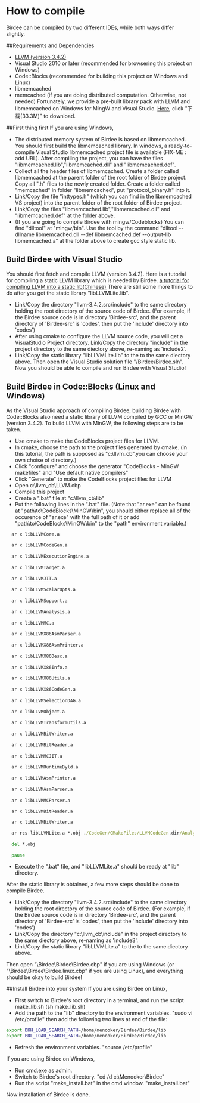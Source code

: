# How to compile
Birdee can be compiled by two different IDEs, while both ways differ slightly.

##Requirements and Dependencies
 * [LLVM (version 3.4.2)](http://llvm.org/releases/)
 * Visual Studio 2010 or later (recommended for browsering this project on Windows)
 * Code::Blocks (recommended for building this project on Windows and Linux)
 * libmemcached
 * memcached (if you are doing distributed computation. Otherwise, not needed)
Fortunately, we provide a pre-built library pack with LLVM and libmemcached on Windows for MingW and Visual Studio. [Here](http://pan.baidu.com/s/1o7WMQs6), click "下载(33.3M)" to download.
 
##First thing first
If you are using Windows,
 * The distributed memory system of Birdee is based on libmemcached. You should first build the libmemcached library. In windows, a ready-to-compile Visual Studio libmemcached project file is available (FIX-ME : add URL). After compiling the project, you can have the files "libmemcached.lib","libmemcached.dll" and "libmemcached.def".
 * Collect all the header files of libmemcached. Create a folder called libmemcached at the parent folder of the root folder of Birdee project. Copy all ".h" files to the newly created folder. Create a folder called "memcached" in folder "libmemcached", put "protocol_binary.h" into it.
 * Link/Copy the file "inttypes.h" (which you can find in the libmemcached VS project) into the parent folder of the root folder of Birdee project.
 * Link/Copy the files "libmemcached.lib","libmemcached.dll" and "libmemcached.def" at the folder above.
 * (If you are going to compile Birdee with mingw/Codeblocks) You can find "dlltool" at "mingw/bin". Use the tool by the command "dlltool --dllname libmemcached.dll --def libmemcached.def --output-lib libmemcached.a" at the folder above to create gcc style static lib.
 
## Build Birdee with Visual Studio
You should first fetch and compile LLVM (version 3.4.2). Here is a tutorial for compiling a static LLVM library which is needed by Birdee. 
[a tutorial for compiling LLVM into a  static lib(Chinese)](http://blog.csdn.net/myjisgreat/article/details/46486723)
There are still some more things to do after you get the static library "libLLVMLite.lib".
 * Link/Copy the directory "llvm-3.4.2.src/include" to the same directory holding the root directory of the source code of Birdee. (For example, if the Birdee source code is in directory 'Birdee-src', and the parent directory of 'Birdee-src' is 'codes', then put the 'include' directory into 'codes')
 * After using cmake to configure the LLVM source code, you will get a VisualStudio Project directory. Link/Copy the directory "include" in the project directory to the same diectory above, re-naming as 'include2'.
 * Link/Copy the static library "libLLVMLite.lib" to the to the same diectory above.
Then open the Visual Studio solution file "/Birdee/Birdee.sln". Now you should be able to compile and run Birdee with Visual Studio!

## Build Birdee in Code::Blocks (Linux and Windows)
As the Visual Studio approach of compiling Birdee, building Birdee with Code::Blocks also need a static library of LLVM compiled by GCC or MinGW (version 3.4.2).
To build LLVM with MinGW, the following steps are to be taken.
 * Use cmake to make the CodeBlocks project files for LLVM. 
 * In cmake, choose the path to the project files generated by cmake. (in this tutorial, the path is supposed as "c:\llvm_cb",you can choose your own choise of directory.)
 * Click "configure" and choose the generator "CodeBlocks - MinGW makefiles" and "Use default native compilers"
 * Click "Generate" to make the CodeBlocks project files for LLVM
 * Open c:\llvm_cb\LLVM.cbp
 * Compile this project
 * Create a ".bat" file at "c:\llvm_cb\lib"
 * Put the following lines in the ".bat" file. (Note that "ar.exe" can be found at "path\to\CodeBlocks\MinGW\bin", you should either replace all of the occurence of "ar.exe" with the full path of it or add "path\to\CodeBlocks\MinGW\bin" to the "path" environment variable.)
 ```bat
   ar x libLLVMCore.a
   
   ar x libLLVMCodeGen.a
   
   ar x libLLVMExecutionEngine.a
   
   ar x libLLVMTarget.a
   
   ar x libLLVMJIT.a
   
   ar x libLLVMScalarOpts.a
   
   ar x libLLVMSupport.a
   
   ar x libLLVMAnalysis.a
   
   ar x libLLVMMC.a
   
   ar x libLLVMX86AsmParser.a
   
   ar x libLLVMX86AsmPrinter.a
   
   ar x libLLVMX86Desc.a
   
   ar x libLLVMX86Info.a
   
   ar x libLLVMX86Utils.a
   
   ar x libLLVMX86CodeGen.a
   
   ar x libLLVMSelectionDAG.a
   
   ar x libLLVMObject.a
   
   ar x libLLVMTransformUtils.a
   
   ar x libLLVMBitWriter.a 
   
   ar x libLLVMBitReader.a
   
   ar x libLLVMMCJIT.a
   
   ar x libLLVMRuntimeDyld.a
   
   ar x libLLVMAsmPrinter.a
   
   ar x libLLVMAsmParser.a
   
   ar x libLLVMMCParser.a
   
   ar x libLLVMBitReader.a

   ar x libLLVMBitWriter.a

   ar rcs libLLVMLite.a *.obj ./CodeGen/CMakeFiles/LLVMCodeGen.dir/Analysis.cpp.obj
   
   del *.obj
   
   pause
```
 * Execute the ".bat" file, and "libLLVMLite.a" should be ready at "lib" directory.

After the static library is obtained, a few more steps should be done to compile Birdee.
 * Link/Copy the directory "llvm-3.4.2.src/include" to the same directory holding the root directory of the source code of Birdee. (For example, if the Birdee source code is in directory 'Birdee-src', and the parent directory of 'Birdee-src' is 'codes', then put the 'include' directory into 'codes')
 * Link/Copy the directory "c:\llvm_cb\include" in the project directory to the same diectory above, re-naming as 'include3'.
 * Link/Copy the static library "libLLVMLite.a" to the to the same diectory above.

Then open "\Birdee\Birdee\Birdee.cbp" if you are using Windows (or "\Birdee\Birdee\Birdee.linux.cbp" if you are using Linux), and everything should be okay to build Birdee!

##Install Birdee into your system
If you are using Birdee on Linux,
 * First switch to Birdee's root directory in a terminal, and run the script make_lib.sh (sh make_lib.sh)
 * Add the path to the "lib" directory to the environment variables. "sudo vi /etc/profile" then add the following two lines at end of the file:
```bash
export DKH_LOAD_SEARCH_PATH=/home/menooker/Birdee/Birdee/lib
export BDL_LOAD_SEARCH_PATH=/home/menooker/Birdee/Birdee/lib
```
 * Refresh the environment variables. "source /etc/profile"
 
If you are using Birdee on Windows,
 * Run cmd.exe as admin.
 * Switch to Birdee's root directory. "cd /d c:\Menooker\Birdee"
 * Run the script "make_install.bat" in the cmd window. "make_install.bat"

Now installation of Birdee is done.
 
